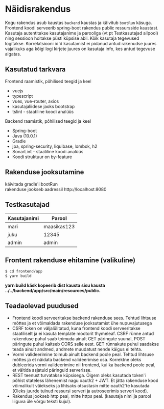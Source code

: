 # Näidisrakendus
Kogu rakendus asub kaustas `backend` kaustas ja käivitub `bootRun` käsuga. Frontend koodi serveerib spring-boot rakendus public ressursside kaustast. 
Kasutaja autentitakse kasutajanime ja parooliga (vt pt Testkasutajad allpool) ning sessioon hoitakse püsti küpsise abil.
Kõik kasutaja tegevused logitakse. Korrelatsiooni id'd kasutamist ei pidanud antud rakenudse juures vajalikuks aga kõigi logi kirjete juures on kasutaja info,
kes antud tegevuse algatas.

## Kasutatud tarkvara
Frontend raamistik, põhilised teegid ja keel
* vuejs
* typescript
* vuex, vue-router, axios
* kasutajaliidese jaoks bootstrap
* tslint - staatiline koodi analüüs

Backend raamistik, põhilised teegid ja keel
* Spring-boot
* Java (10.0.1)
* Gradle
* jpa, spring-security, liquibase, lombok, h2
* SonarLint - staatiline koodi analüüs
* Koodi struktuur on by-feature


## Rakenduse jooksutamine
käivitada gradle'i bootRun  
rakenduse jookseb aadressil http://localhost:8080

## Testkasutajad
| Kasutajanimi | Parool |
| ------ | ------ |
| mari | maasikas123 |
| juku | 12345 |
| admin | admin |

## Frontent rakenduse ehitamine (valikuline)
```sh
$ cd frontend/app
$ yarn build
```
**yarn build käsk kopeerib dist kausta sisu kausta ../../backend/app/src/main/resources/public.**

## Teadaolevad puudused
* Frontend koodi serveeritakse backend rakenduse sees. Tehtud lihtsuse mõttes ja et võimaldada rakenduse jooksutamist ühe nupuvajutusega
* CSRF token on väljalülitatud, kuna frontend koodi serveeritakse staatiliselt ja ei kasuta template mootorit thymeleaf. CSRF rünne antud rakenduse puhul
saab toimuda ainult GET päringute suunal, POST päringute puhul kaitseb CORS selle eest. GET rünnakute puhul saadakse teada ainult andmed, andmete muudatust nende käigus ei tehta.
* Vormi valideerimine toimub ainult backend poole peal. Tehtud lihtsuse mõttes ja et näidata backend valideerimise osa. Korrektne oleks dubleerida vormi valideerimine nii 
frontend, kui ka backend poole peal, et vältida asjatuid päringuid serverisse.
* REST teenust turvatakse küpsisega. Õigem oleks kasutada token'i põhist stateless lähenemist nagu oauth2 + JWT. 
Et jätta rakenduse kood võimalikult väiekseks ja lihtsaks otsustasin mitte oauth2'te kasutada (Oleks juurde tulnud ressursi serveri ja autroseerimis serveri kood).
* Rakendus jookseb http peal, mitte https peal. (kasutaja nimi ja parool liiguva üle võrgu teksti kujul).

